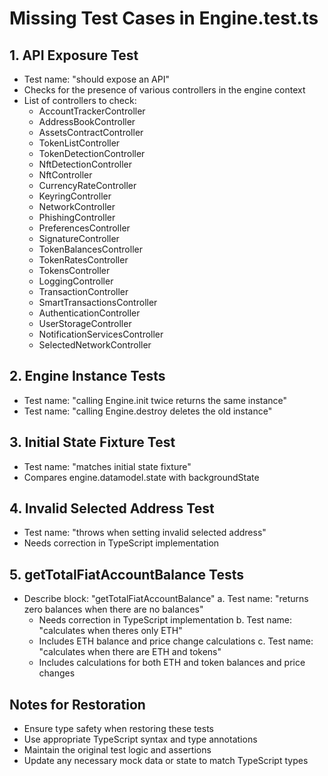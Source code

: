 # Missing Test Cases in Engine.test.ts

## 1. API Exposure Test
- Test name: "should expose an API"
- Checks for the presence of various controllers in the engine context
- List of controllers to check:
  - AccountTrackerController
  - AddressBookController
  - AssetsContractController
  - TokenListController
  - TokenDetectionController
  - NftDetectionController
  - NftController
  - CurrencyRateController
  - KeyringController
  - NetworkController
  - PhishingController
  - PreferencesController
  - SignatureController
  - TokenBalancesController
  - TokenRatesController
  - TokensController
  - LoggingController
  - TransactionController
  - SmartTransactionsController
  - AuthenticationController
  - UserStorageController
  - NotificationServicesController
  - SelectedNetworkController

## 2. Engine Instance Tests
- Test name: "calling Engine.init twice returns the same instance"
- Test name: "calling Engine.destroy deletes the old instance"

## 3. Initial State Fixture Test
- Test name: "matches initial state fixture"
- Compares engine.datamodel.state with backgroundState

## 4. Invalid Selected Address Test
- Test name: "throws when setting invalid selected address"
- Needs correction in TypeScript implementation

## 5. getTotalFiatAccountBalance Tests
- Describe block: "getTotalFiatAccountBalance"
  a. Test name: "returns zero balances when there are no balances"
     - Needs correction in TypeScript implementation
  b. Test name: "calculates when theres only ETH"
     - Includes ETH balance and price change calculations
  c. Test name: "calculates when there are ETH and tokens"
     - Includes calculations for both ETH and token balances and price changes

## Notes for Restoration
- Ensure type safety when restoring these tests
- Use appropriate TypeScript syntax and type annotations
- Maintain the original test logic and assertions
- Update any necessary mock data or state to match TypeScript types
